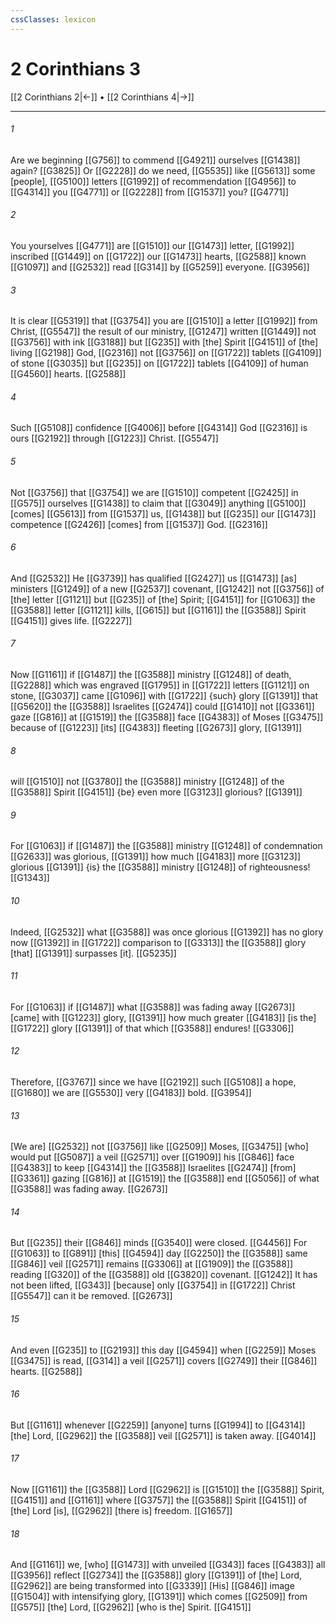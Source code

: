 ```yaml
---
cssClasses: lexicon
---
```


# 2 Corinthians 3

[[2 Corinthians 2|←]] • [[2 Corinthians 4|→]]

---

###### 1
Are we beginning [[G756]] to commend [[G4921]] ourselves [[G1438]] again? [[G3825]] Or [[G2228]] do we need, [[G5535]] like [[G5613]] some [people], [[G5100]] letters [[G1992]] of recommendation [[G4956]] to [[G4314]] you [[G4771]] or [[G2228]] from [[G1537]] you? [[G4771]]

###### 2
You yourselves [[G4771]] are [[G1510]] our [[G1473]] letter, [[G1992]] inscribed [[G1449]] on [[G1722]] our [[G1473]] hearts, [[G2588]] known [[G1097]] and [[G2532]] read [[G314]] by [[G5259]] everyone. [[G3956]]

###### 3
It is clear [[G5319]] that [[G3754]] you are [[G1510]] a letter [[G1992]] from Christ, [[G5547]] the result of our ministry, [[G1247]] written [[G1449]] not [[G3756]] with ink [[G3188]] but [[G235]] with [the] Spirit [[G4151]] of [the] living [[G2198]] God, [[G2316]] not [[G3756]] on [[G1722]] tablets [[G4109]] of stone [[G3035]] but [[G235]] on [[G1722]] tablets [[G4109]] of human [[G4560]] hearts. [[G2588]]

###### 4
Such [[G5108]] confidence [[G4006]] before [[G4314]] God [[G2316]] is ours [[G2192]] through [[G1223]] Christ. [[G5547]]

###### 5
Not [[G3756]] that [[G3754]] we are [[G1510]] competent [[G2425]] in [[G575]] ourselves [[G1438]] to claim that [[G3049]] anything [[G5100]] [comes] [[G5613]] from [[G1537]] us, [[G1438]] but [[G235]] our [[G1473]] competence [[G2426]] [comes] from [[G1537]] God. [[G2316]]

###### 6
And [[G2532]] He [[G3739]] has qualified [[G2427]] us [[G1473]] [as] ministers [[G1249]] of a new [[G2537]] covenant, [[G1242]] not [[G3756]] of [the] letter [[G1121]] but [[G235]] of [the] Spirit; [[G4151]] for [[G1063]] the [[G3588]] letter [[G1121]] kills, [[G615]] but [[G1161]] the [[G3588]] Spirit [[G4151]] gives life. [[G2227]]

###### 7
Now [[G1161]] if [[G1487]] the [[G3588]] ministry [[G1248]] of death, [[G2288]] which was engraved [[G1795]] in [[G1722]] letters [[G1121]] on stone, [[G3037]] came [[G1096]] with [[G1722]] {such} glory [[G1391]] that [[G5620]] the [[G3588]] Israelites [[G2474]] could [[G1410]] not [[G3361]] gaze [[G816]] at [[G1519]] the [[G3588]] face [[G4383]] of Moses [[G3475]] because of [[G1223]] [its] [[G4383]] fleeting [[G2673]] glory, [[G1391]]

###### 8
will [[G1510]] not [[G3780]] the [[G3588]] ministry [[G1248]] of the [[G3588]] Spirit [[G4151]] {be} even more [[G3123]] glorious? [[G1391]]

###### 9
For [[G1063]] if [[G1487]] the [[G3588]] ministry [[G1248]] of condemnation [[G2633]] was glorious, [[G1391]] how much [[G4183]] more [[G3123]] glorious [[G1391]] {is} the [[G3588]] ministry [[G1248]] of righteousness! [[G1343]]

###### 10
Indeed, [[G2532]] what [[G3588]] was once glorious [[G1392]] has no glory now [[G1392]] in [[G1722]] comparison to [[G3313]] the [[G3588]] glory [that] [[G1391]] surpasses [it]. [[G5235]]

###### 11
For [[G1063]] if [[G1487]] what [[G3588]] was fading away [[G2673]] [came] with [[G1223]] glory, [[G1391]] how much greater [[G4183]] [is the] [[G1722]] glory [[G1391]] of that which [[G3588]] endures! [[G3306]]

###### 12
Therefore, [[G3767]] since we have [[G2192]] such [[G5108]] a hope, [[G1680]] we are [[G5530]] very [[G4183]] bold. [[G3954]]

###### 13
[We are] [[G2532]] not [[G3756]] like [[G2509]] Moses, [[G3475]] [who] would put [[G5087]] a veil [[G2571]] over [[G1909]] his [[G846]] face [[G4383]] to keep [[G4314]] the [[G3588]] Israelites [[G2474]] [from] [[G3361]] gazing [[G816]] at [[G1519]] the [[G3588]] end [[G5056]] of what [[G3588]] was fading away. [[G2673]]

###### 14
But [[G235]] their [[G846]] minds [[G3540]] were closed. [[G4456]] For [[G1063]] to [[G891]] [this] [[G4594]] day [[G2250]] the [[G3588]] same [[G846]] veil [[G2571]] remains [[G3306]] at [[G1909]] the [[G3588]] reading [[G320]] of the [[G3588]] old [[G3820]] covenant. [[G1242]] It has not been lifted, [[G343]] [because] only [[G3754]] in [[G1722]] Christ [[G5547]] can it be removed. [[G2673]]

###### 15
And even [[G235]] to [[G2193]] this day [[G4594]] when [[G2259]] Moses [[G3475]] is read, [[G314]] a veil [[G2571]] covers [[G2749]] their [[G846]] hearts. [[G2588]]

###### 16
But [[G1161]] whenever [[G2259]] [anyone] turns [[G1994]] to [[G4314]] [the] Lord, [[G2962]] the [[G3588]] veil [[G2571]] is taken away. [[G4014]]

###### 17
Now [[G1161]] the [[G3588]] Lord [[G2962]] is [[G1510]] the [[G3588]] Spirit, [[G4151]] and [[G1161]] where [[G3757]] the [[G3588]] Spirit [[G4151]] of [the] Lord [is], [[G2962]] [there is] freedom. [[G1657]]

###### 18
And [[G1161]] we, [who] [[G1473]] with unveiled [[G343]] faces [[G4383]] all [[G3956]] reflect [[G2734]] the [[G3588]] glory [[G1391]] of [the] Lord, [[G2962]] are being transformed into [[G3339]] [His] [[G846]] image [[G1504]] with intensifying glory, [[G1391]] which comes [[G2509]] from [[G575]] [the] Lord, [[G2962]] [who is the] Spirit. [[G4151]]

